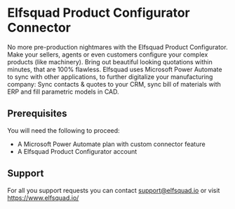 # Elfsquad Product Configurator Connector

 No more pre-production nightmares with the Elfsquad Product Configurator. Make your sellers, agents or even customers configure your complex products (like machinery). Bring out beautiful looking quotations within minutes, that are 100% flawless. Elfsquad uses Microsoft Power Automate to sync with other applications, to further digitalize your manufacturing company: Sync contacts & quotes to your CRM, sync bill of materials with ERP and fill parametric models in CAD. 

## Prerequisites

You will need the following to proceed:

* A Microsoft Power Automate plan with custom connector feature
* A Elfsquad Product Configurator account

## Support 

For all you support requests you can contact support@elfsquad.io or visit  https://www.elfsquad.io/ 